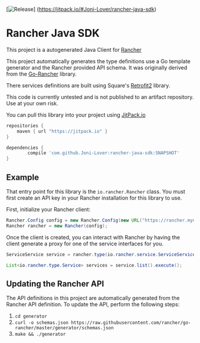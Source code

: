 [![Release](https://jitpack.io/v/Joni-Lover/rancher-java-sdk.svg)]
(https://jitpack.io/#Joni-Lover/rancher-java-sdk)

# Rancher Java SDK

This project is a autogenerated Java Client for [Rancher](rancher.com)

This project automatically generates the type definitions use a Go template generator and the Rancher provided API schema.
It was originally derived from the [Go-Rancher](https://github.com/rancher/go-rancher) library.

There services definitions are built using Square's [Retrofit2](http://square.github.io/retrofit/) library.

This code is currently untested and is not published to an artifact repository.
Use at your own risk.

You can pull this library into your project using [JitPack.io](jitpack.io)

```gradle
repositories {
    maven { url "https://jitpack.io" }
}

dependencies {
        compile 'com.github.Joni-Lover:rancher-java-sdk:SNAPSHOT'
}
```

## Example

That entry point for this library is the `io.rancher.Rancher` class.
You must first create an API key in your Rancher installation for this library to use.

First, initialize your Rancher client:

```java
Rancher.Config config = new Rancher.Config(new URL("https://rancher.mydomain.com/v2-beta/"), "MyAPIAccessKey", "MyAPISecretKey");
Rancher rancher = new Rancher(config);
```

Once the client is created, you can interact with Rancher by having the client generate a proxy for one of the service
interfaces for you.

```java
ServiceService service = rancher.type(io.rancher.service.ServiceService.class);

List<io.rancher.type.Service> services = service.list().execute();
```

## Updating the Rancher API

The API definitions in this project are automatically generated from the Rancher API definition.
To update the API, perform the following steps:

1. `cd generator`
1. `curl -o schemas.json https://raw.githubusercontent.com/rancher/go-rancher/master/generator/schemas.json`
1. `make && ./generator`
